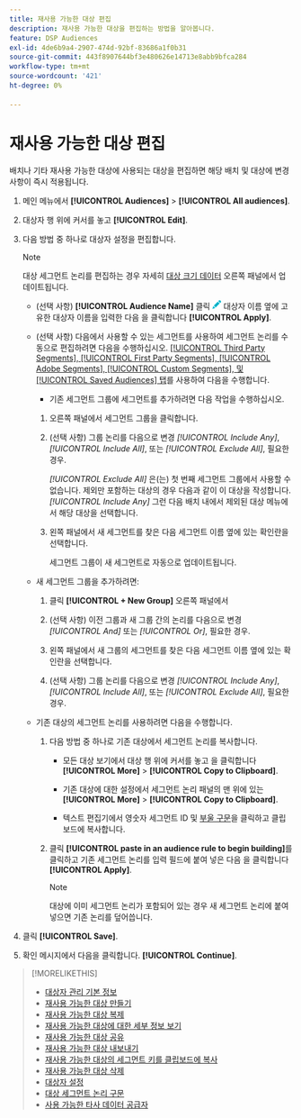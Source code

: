 ```yaml
---
title: 재사용 가능한 대상 편집
description: 재사용 가능한 대상을 편집하는 방법을 알아봅니다.
feature: DSP Audiences
exl-id: 4de6b9a4-2907-474d-92bf-83686a1f0b31
source-git-commit: 443f8907644bf3e480626e14713e8abb9bfca284
workflow-type: tm+mt
source-wordcount: '421'
ht-degree: 0%

---
```


# 재사용 가능한 대상 편집

배치나 기타 재사용 가능한 대상에 사용되는 대상을 편집하면 해당 배치 및 대상에 변경 사항이 즉시 적용됩니다.<!-- verify -->

1. 메인 메뉴에서 **[!UICONTROL Audiences]** > **[!UICONTROL All audiences]**.

1. 대상자 행 위에 커서를 놓고 **[!UICONTROL Edit]**.

1. 다음 방법 중 하나로 대상자 설정을 편집합니다.

   >[!NOTE]
   >
   >대상 세그먼트 논리를 편집하는 경우 자세히 [대상 크기 데이터](audience-about.md) 오른쪽 패널에서 업데이트됩니다.

   * (선택 사항) **[!UICONTROL Audience Name]** 클릭 ![편집](/help/dsp/assets/edit.png) 대상자 이름 옆에 고유한 대상자 이름을 입력한 다음 을 클릭합니다 **[!UICONTROL Apply]**.

   * (선택 사항) 다음에서 사용할 수 있는 세그먼트를 사용하여 세그먼트 논리를 수동으로 편집하려면 다음을 수행하십시오. [[!UICONTROL Third Party Segments], [!UICONTROL First Party Segments], [!UICONTROL Adobe Segments], [!UICONTROL Custom Segments], 및 [!UICONTROL Saved Audiences] 탭](audience-settings.md)를 사용하여 다음을 수행합니다.

      * 기존 세그먼트 그룹에 세그먼트를 추가하려면 다음 작업을 수행하십시오.
      1. 오른쪽 패널에서 세그먼트 그룹을 클릭합니다.

      1. (선택 사항) 그룹 논리를 다음으로 변경 *[!UICONTROL Include Any]*, *[!UICONTROL Include All]*, 또는 *[!UICONTROL Exclude All]*, 필요한 경우.

         *[!UICONTROL Exclude All]* 은(는) 첫 번째 세그먼트 그룹에서 사용할 수 없습니다. 제외만 포함하는 대상의 경우 다음과 같이 이 대상을 작성합니다. *[!UICONTROL Include Any]* 그런 다음 배치 내에서 제외된 대상 메뉴에서 해당 대상을 선택합니다.

      1. 왼쪽 패널에서 새 세그먼트를 찾은 다음 세그먼트 이름 옆에 있는 확인란을 선택합니다.

         세그먼트 그룹이 새 세그먼트로 자동으로 업데이트됩니다.
   * 새 세그먼트 그룹을 추가하려면:

      1. 클릭 **[!UICONTROL + New Group]** 오른쪽 패널에서

      1. (선택 사항) 이전 그룹과 새 그룹 간의 논리를 다음으로 변경 *[!UICONTROL And]* 또는 *[!UICONTROL Or]*, 필요한 경우.

      1. 왼쪽 패널에서 새 그룹의 세그먼트를 찾은 다음 세그먼트 이름 옆에 있는 확인란을 선택합니다.

      1. (선택 사항) 그룹 논리를 다음으로 변경 *[!UICONTROL Include Any]*, *[!UICONTROL Include All]*, 또는 *[!UICONTROL Exclude All]*, 필요한 경우.
   * 기존 대상의 세그먼트 논리를 사용하려면 다음을 수행합니다.

      1. 다음 방법 중 하나로 기존 대상에서 세그먼트 논리를 복사합니다.

         * 모든 대상 보기에서 대상 행 위에 커서를 놓고 을 클릭합니다 **[!UICONTROL More]** > **[!UICONTROL Copy to Clipboard]**.

         * 기존 대상에 대한 설정에서 세그먼트 논리 패널의 맨 위에 있는 **[!UICONTROL More]** > **[!UICONTROL Copy to Clipboard]**.

         * 텍스트 편집기에서 영숫자 세그먼트 ID 및 [부울 구문](audience-segment-logic-syntax.md)을 클릭하고 클립보드에 복사합니다.
      1. 클릭 **[!UICONTROL paste in an audience rule to begin building]**&#x200B;를 클릭하고 기존 세그먼트 논리를 입력 필드에 붙여 넣은 다음 을 클릭합니다 **[!UICONTROL Apply]**.

         >[!NOTE]
         >
         >대상에 이미 세그먼트 논리가 포함되어 있는 경우 새 세그먼트 논리에 붙여넣으면 기존 논리를 덮어씁니다.





1. 클릭 **[!UICONTROL Save]**.

1. 확인 메시지에서 다음을 클릭합니다. **[!UICONTROL Continue]**.

>[!MORELIKETHIS]
>
>* [대상자 관리 기본 정보](audience-about.md)
>* [재사용 가능한 대상 만들기](reusable-audience-create.md)
>* [재사용 가능한 대상 복제](reusable-audience-duplicate.md)
>* [재사용 가능한 대상에 대한 세부 정보 보기](reusable-audience-view-details.md)
>* [재사용 가능한 대상 공유](reusable-audience-share.md)
>* [재사용 가능한 대상 내보내기](reusable-audience-export.md)
>* [재사용 가능한 대상의 세그먼트 키를 클립보드에 복사](reusable-audience-clipboard.md)
>* [재사용 가능한 대상 삭제](reusable-audience-delete.md)
>* [대상자 설정](audience-settings.md)
>* [대상 세그먼트 논리 구문](audience-segment-logic-syntax.md)
>* [사용 가능한 타사 데이터 공급자](third-party-data-providers.md)

